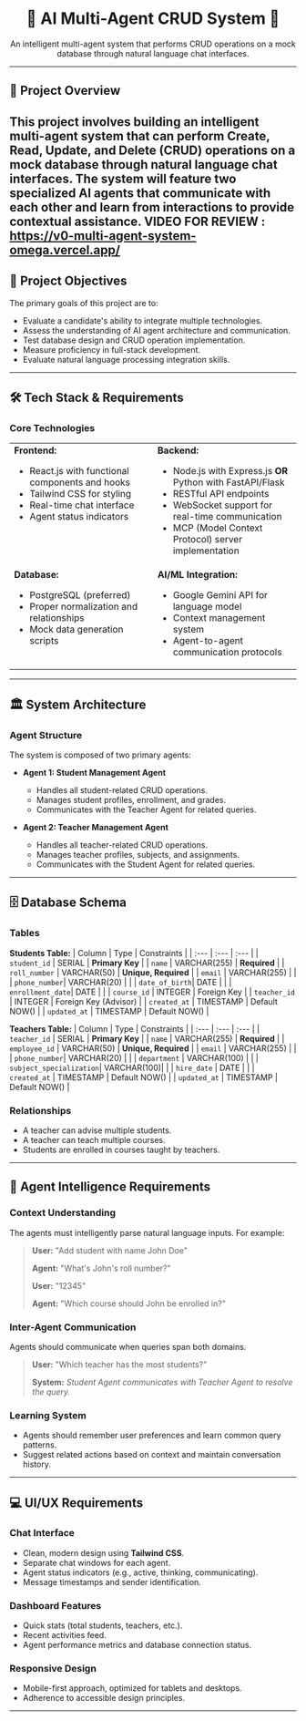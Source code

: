 <div align="center">
  <h1>🤖 AI Multi-Agent CRUD System 🤖</h1>
</div>

<p align="center">
  An intelligent multi-agent system that performs CRUD operations on a mock database through natural language chat interfaces.
</p>

---

## 🚀 Project Overview

This project involves building an intelligent multi-agent system that can perform **Create, Read, Update, and Delete (CRUD)** operations on a mock database through natural language chat interfaces. The system will feature two specialized AI agents that communicate with each other and learn from interactions to provide contextual assistance.
VIDEO FOR REVIEW : https://v0-multi-agent-system-omega.vercel.app/
---

## 🎯 Project Objectives

The primary goals of this project are to:
* Evaluate a candidate's ability to integrate multiple technologies.
* Assess the understanding of AI agent architecture and communication.
* Test database design and CRUD operation implementation.
* Measure proficiency in full-stack development.
* Evaluate natural language processing integration skills.

---

## 🛠️ Tech Stack & Requirements

### Core Technologies
<table>
  <tr>
    <td valign="top" width="50%">
      <strong>Frontend:</strong>
      <ul>
        <li>React.js with functional components and hooks</li>
        <li>Tailwind CSS for styling</li>
        <li>Real-time chat interface</li>
        <li>Agent status indicators</li>
      </ul>
    </td>
    <td valign="top" width="50%">
      <strong>Backend:</strong>
      <ul>
        <li>Node.js with Express.js <strong>OR</strong> Python with FastAPI/Flask</li>
        <li>RESTful API endpoints</li>
        <li>WebSocket support for real-time communication</li>
        <li>MCP (Model Context Protocol) server implementation</li>
      </ul>
    </td>
  </tr>
  <tr>
    <td valign="top" width="50%">
      <strong>Database:</strong>
      <ul>
        <li>PostgreSQL (preferred)</li>
        <li>Proper normalization and relationships</li>
        <li>Mock data generation scripts</li>
      </ul>
    </td>
    <td valign="top" width="50%">
      <strong>AI/ML Integration:</strong>
      <ul>
        <li>Google Gemini API for language model</li>
        <li>Context management system</li>
        <li>Agent-to-agent communication protocols</li>
      </ul>
    </td>
  </tr>
</table>

---

## 🏛️ System Architecture

### Agent Structure
The system is composed of two primary agents:

* **Agent 1: Student Management Agent**
    * Handles all student-related CRUD operations.
    * Manages student profiles, enrollment, and grades.
    * Communicates with the Teacher Agent for related queries.

* **Agent 2: Teacher Management Agent**
    * Handles all teacher-related CRUD operations.
    * Manages teacher profiles, subjects, and assignments.
    * Communicates with the Student Agent for related queries.

---

## 🗄️ Database Schema

### Tables
**Students Table:**
| Column | Type | Constraints |
| :--- | :--- | :--- |
| `student_id` | SERIAL | **Primary Key** |
| `name` | VARCHAR(255) | **Required** |
| `roll_number` | VARCHAR(50) | **Unique, Required** |
| `email` | VARCHAR(255) | |
| `phone_number`| VARCHAR(20) | |
| `date_of_birth`| DATE | |
| `enrollment_date`| DATE | |
| `course_id` | INTEGER | Foreign Key |
| `teacher_id` | INTEGER | Foreign Key (Advisor) |
| `created_at` | TIMESTAMP | Default NOW() |
| `updated_at` | TIMESTAMP | Default NOW() |

**Teachers Table:**
| Column | Type | Constraints |
| :--- | :--- | :--- |
| `teacher_id` | SERIAL | **Primary Key** |
| `name` | VARCHAR(255) | **Required** |
| `employee_id` | VARCHAR(50) | **Unique, Required** |
| `email` | VARCHAR(255) | |
| `phone_number`| VARCHAR(20) | |
| `department` | VARCHAR(100) | |
| `subject_specialization`| VARCHAR(100)| |
| `hire_date` | DATE | |
| `created_at` | TIMESTAMP | Default NOW() |
| `updated_at` | TIMESTAMP | Default NOW() |

### Relationships
* A teacher can advise multiple students.
* A teacher can teach multiple courses.
* Students are enrolled in courses taught by teachers.

---

## 🧠 Agent Intelligence Requirements

### Context Understanding
The agents must intelligently parse natural language inputs. For example:
> **User:** "Add student with name John Doe"
>
> **Agent:** "What's John's roll number?"
>
> **User:** "12345"
>
> **Agent:** "Which course should John be enrolled in?"

### Inter-Agent Communication
Agents should communicate when queries span both domains.
> **User:** "Which teacher has the most students?"
>
> **System:** *Student Agent communicates with Teacher Agent to resolve the query.*

### Learning System
* Agents should remember user preferences and learn common query patterns.
* Suggest related actions based on context and maintain conversation history.

---

## 💻 UI/UX Requirements

### Chat Interface
* Clean, modern design using **Tailwind CSS**.
* Separate chat windows for each agent.
* Agent status indicators (e.g., active, thinking, communicating).
* Message timestamps and sender identification.

### Dashboard Features
* Quick stats (total students, teachers, etc.).
* Recent activities feed.
* Agent performance metrics and database connection status.

### Responsive Design
* Mobile-first approach, optimized for tablets and desktops.
* Adherence to accessible design principles.

---


